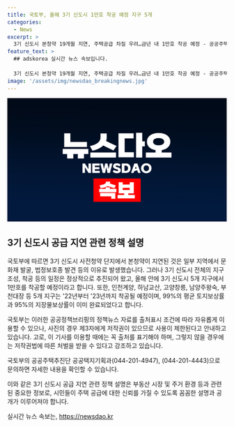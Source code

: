 ```yaml
---
title: 국토부, 올해 3기 신도시 1만호 착공 예정 지구 5개
categories:
  - News
excerpt: >
  3기 신도시 본청약 19개월 지연, 주택공급 차질 우려…금년 내 1만호 착공 예정 - 공공주택추진단이 3기 신도시 본청약 일부에서의 지연을 설명했다. 5개 지구에서 1만호 착공 예정이며, 사업관리를 통해 주택공급을 차질없이 이행할 계획이라고 밝혔다. 인천계양, 하남교산, 고양창릉, 남양주왕숙, 부천대장 모두 지구착공 (22~23년) 및 연내 주택착공 예정이며, 평균 토지보상 99%, 지장물보상 95% 완료되었다고 전했다. (자료출처: 정책브리핑 www.korea.kr)
feature_text: >
  ## adskorea 실시간 뉴스 속보입니다.

  3기 신도시 본청약 19개월 지연, 주택공급 차질 우려…금년 내 1만호 착공 예정 - 공공주택추진단이 3기 신도시 본청약 일부에서의 지연을 설명했다. 5개 지구에서 1만호 착공 예정이며, 사업관리를 통해 주택공급을 차질없이 이행할 계획이라고 밝혔다. 인천계양, 하남교산, 고양창릉, 남양주왕숙, 부천대장 모두 지구착공 (22~23년) 및 연내 주택착공 예정이며, 평균 토지보상 99%, 지장물보상 95% 완료되었다고 전했다. (자료출처: 정책브리핑 www.korea.kr)
image: '/assets/img/newsdao_breakingnews.jpg'
---
```


<p><img src="/assets/img/newsdao_breakingnews.jpg" alt="adskorea 속보" /></p>

<h2 data-ke-size="size26">3기 신도시 공급 지연 관련 정책 설명</h2>

<p>국토부에 따르면 3기 신도시 사전청약 단지에서 본청약이 지연된 것은 일부 지역에서 문화재 발굴, 법정보호종 발견 등의 이유로 발생했습니다. 그러나 3기 신도시 전체의 지구 조성, 착공 등의 일정은 정상적으로 추진되어 왔고, 올해 안에 3기 신도시 5개 지구에서 1만호를 착공할 예정이라고 합니다. 또한, 인천계양, 하남교산, 고양창릉, 남양주왕숙, 부천대장 등 5개 지구는 '22년부터 '23년까지 착공될 예정이며, 99%의 평균 토지보상률과 95%의 지장물보상률이 이미 완료되었다고 합니다.</p>

<p>국토부는 이러한 공공정책브리핑의 정책뉴스 자료를 출처표시 조건에 따라 자유롭게 이용할 수 있으나, 사진의 경우 제3자에게 저작권이 있으므로 사용이 제한된다고 안내하고 있습니다. 고로, 이 기사를 이용할 때에는 꼭 출처를 표기해야 하며, 그렇지 않을 경우에는 저작권법에 따른 처벌을 받을 수 있다고 강조하고 있습니다.</p>

<p>국토부의 공공주택추진단 공공택지기획과(044-201-4947), (044-201-4443)으로 문의하면 자세한 내용을 확인할 수 있습니다. </p>

<p>이와 같은 3기 신도시 공급 지연 관련 정책 설명은 부동산 시장 및 주거 환경 등과 관련된 중요한 정보로, 시민들이 주택 공급에 대한 신뢰를 가질 수 있도록 꼼꼼한 설명과 공개가 이루어져야 합니다.</p>
실시간 뉴스 속보는, <a href="https://newsdao.kr" rel="dofollow">https://newsdao.kr</a>


